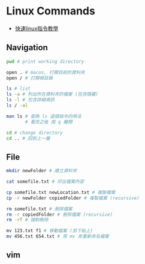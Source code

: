 # Linux Commands

- [快速linux指令教學](https://www.youtube.com/watch?v=-fzO7iWCSWY)

## Navigation

```sh
pwd # print working directory

open . # macos, 打開目前的資料夾
open / # 打開根目錄

ls # list
ls -a # 列出所在資料夾的檔案 (包含隱藏)
ls -l # 包含詳細資訊
ls / -al 

man ls # 查詢 ls 這個指令的用法
       # 看完之後 按 q 離開

cd # change directory
cd .. # 回到上一層
```

## File

```sh
mkdir newFolder # 建立資料夾

cat somefile.txt # 印出檔案內容

cp somefile.txt newLocation.txt # 複製檔案
cp -r newFolder copiedFolder # 複製檔案 (recursive)

rm somefile.txt # 刪除檔案
rm -r copiedFolder # 刪除檔案 (recursive)
rm -rf # 強制刪除

mv 123.txt f1 # 移動檔案 (剪下貼上)
mv 456.txt 654.txt # 用 mv 來重新命名檔案
```

## vim 

